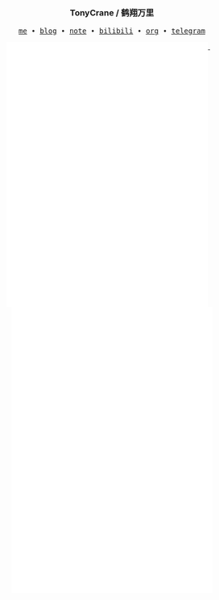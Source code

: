 <h3 align="center"> TonyCrane / 鹤翔万里</h3>

<p align="center">
  <samp>
    <a href="https://tonycrane.cc/">me</a> ∙
    <a href="https://blog.tonycrane.cc/">blog</a> ∙
    <a href="https://note.tonycrane.cc/">note</a> ∙
    <a href="https://space.bilibili.com/171431343">bilibili</a> ∙ 
    <a href="https://github.com/manim-kindergarten">org</a> ∙
    <a href="https://t.me/Tony_Crane">telegram</a>
  </samp>
</p>

<!-- ![Metrics](https://github.com/TonyCrane/TonyCrane/blob/master/github-metrics.svg) -->

<p align="center">
  <a href="https://github.com/TonyCrane">
    <img width="400" align="top" src="https://github.com/TonyCrane/TonyCrane/blob/master/metrics.left.svg" />
  </a>
  &emsp;
  <a href="https://github.com/TonyCrane">
    <img width="400" align="top" src="https://github.com/TonyCrane/TonyCrane/blob/master/metrics.right.svg" />
  </a>
</p>

<!-- 
My Projects:
- documentation for [manim](https://github.com/3b1b/manim)
- [manim_projects](https://github.com/TonyCrane/manim_projects): my videos made by manim
- [OI](https://github.com/TonyCrane/OI): my codes of studying Olympiad in Informatics
- [manim_sandbox](https://github.com/manim-kindergarten/manim_sandbox): some utils of manim
- [manim_document_zh](https://github.com/manim-kindergarten/manim_document_zh): a chinese document of manim
- [manim_action_renderer](https://github.com/manim-kindergarten/manim_action_renderer): a GitHub action to render manim videos -->

<!--
**TonyCrane/TonyCrane** is a ✨ _special_ ✨ repository because its `README.md` (this file) appears on your GitHub profile.

Here are some ideas to get you started:

- 🔭 I’m currently working on ...
- 🌱 I’m currently learning ...
- 👯 I’m looking to collaborate on ...
- 🤔 I’m looking for help with ...
- 💬 Ask me about ...
- 📫 How to reach me: ...
- 😄 Pronouns: ...
- ⚡ Fun fact: ...
-->
